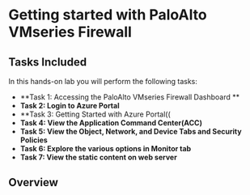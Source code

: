 # Getting started with PaloAlto VMseries Firewall

## Tasks Included

In this hands-on lab you will perform the following tasks:

- **Task 1: Accessing the PaloAlto VMseries Firewall Dashboard **
- **Task 2: Login to Azure Portal**
- **Task 3: Getting Started with Azure Portal((
- **Task 4: View the Application Command Center(ACC)**
- **Task 5: View the Object, Network, and Device Tabs and Security Policies**
- **Task 6: Explore the various options in Monitor tab**
- **Task 7: View the static content on web server**


## Overview
